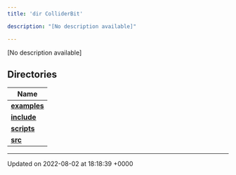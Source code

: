 ```yaml
---
title: 'dir ColliderBit'

description: "[No description available]"

---
```







[No description available]

## Directories

| Name           |
| -------------- |
| **[examples](/documentation/code/gambit_sphinx/files/dir_5ec7ed99c429be57649080f5572cb885/#dir-examples)**  |
| **[include](/documentation/code/gambit_sphinx/files/dir_86971f7a3e033a44fdd79643f3070191/#dir-include)**  |
| **[scripts](/documentation/code/gambit_sphinx/files/dir_8d8d78fa40d3abc744d88b85d344fbd6/#dir-scripts)**  |
| **[src](/documentation/code/gambit_sphinx/files/dir_ebc0d8ef92b132863f07a78e664e2ed5/#dir-src)**  |






-------------------------------

Updated on 2022-08-02 at 18:18:39 +0000
